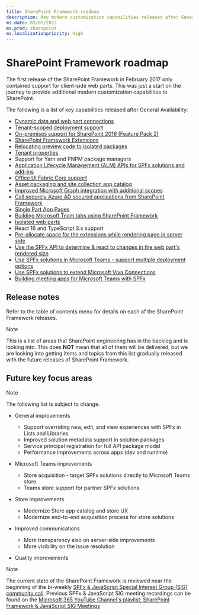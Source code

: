 ```yaml
---
title: SharePoint Framework roadmap
description: Key modern customization capabilities released after General Availability.
ms.date: 03/01/2022
ms.prod: sharepoint
ms.localizationpriority: high
---
```


# SharePoint Framework roadmap

The first release of the SharePoint Framework in February 2017 only contained support for client-side web parts. This was just a start on the journey to provide additional modern customization capabilities to SharePoint.

The following is a list of key capabilities released after General Availability:

- [Dynamic data and web part connections](./dynamic-data.md)
- [Tenant-scoped deployment support](./tenant-scoped-deployment.md)
- [On-premises support for SharePoint 2016 (Feature Pack 2)](./sharepoint-2016-support.md)
- [SharePoint Framework Extensions](./extensions/overview-extensions.md)
- [Relocating preview code to isolated packages](./try-preview-capabilities.md)
- [Tenant properties](./tenant-properties.md)
- Support for Yarn and PNPM package managers
- [Application Lifecycle Management (ALM) APIs for SPFx solutions and add-ins](../apis/alm-api-for-spfx-add-ins.md)
- [Office UI Fabric Core support](https://developer.microsoft.com/office/blogs/improved-support-for-office-ui-fabric-core)
- [Asset packaging and site collection app catalog](../general-development/site-collection-app-catalog.md)
- [Improved Microsoft Graph integration with additional scopes](./use-msgraph.md)
- [Call securely Azure AD secured applications from SharePoint Framework](./use-aadhttpclient.md)
- [Single Part App Pages](./web-parts/single-part-app-pages.md)
- [Building Microsoft Team tabs using SharePoint Framework](./integrate-with-teams-introduction.md)
- [Isolated web parts](./web-parts/isolated-web-parts.md)
- React 16 and TypeScript 3.x support
- [Pre-allocate space for the extensions while rendering page in server side](./extensions/basics/preallocated-space-placeholders.md)
- [Use the SPFx API to determine & react to changes in the web part's rendered size](./web-parts/basics/determine-web-part-width.md)
- [Use SPFx solutions in Microsoft Teams - support multiple deployment options](./deployment-spfx-teams-solutions.md)
- [Use SPFx solutions to extend Microsoft Viva Connections](./viva/overview-viva-connections.md)
- [Building meeting apps for Microsoft Teams with SPFx](./build-for-teams-meeting-app.md)

## Release notes

Refer to the table of contents menu for details on each of the SharePoint Framework releases.

> [!NOTE]
> This is a list of areas that SharePoint engineering has in the backlog and is looking into. This does **NOT** mean that all of them will be delivered, but we are looking into getting items and topics from this list gradually released with the future releases of SharePoint Framework.

## Future key focus areas

> [!NOTE]
> The following list is subject to change.

- General improvements
  - Support overriding new, edit, and view experiences with SPFx in Lists and Libraries
  - Improved solution metadata support in solution packages
  - Service principal registration for full API package model
  - Performance improvements across apps (dev and runtime)

- Microsoft Teams improvements
  - Store acquisition - target SPFx solutions directly to Microsoft Teams store
  - Teams store support for partner SPFx solutions

- Store improvements
  - Modernize Store app catalog and store UX
  - Modernize end-to-end acquisition process for store solutions
- Improved communications
  - More transparency also on server-side improvements
  - More visibility on the issue resolution
- Quality improvements

> [!NOTE]
> The current state of the SharePoint Framework is reviewed near the beginning of the bi-weekly [SPFx & JavaScript Special Interest Group (SIG) community call](https://pnp.github.io/#community). Previous SPFx & JavaScript SIG meeting recordings can be found on the [Microsoft 365 YouTube Channel's playlist: SharePoint Framework & JavaScript SIG Meetings](https://www.youtube.com/playlist?list=PLR9nK3mnD-OXdcwfcHGsGr78nHWLRsv1x)
